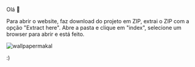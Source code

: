 Olá 👋

Para abrir o website, faz download do projeto em ZIP, extrai o ZIP com a opção "Extract here".
Abre a pasta e clique em "index", selecione um browser para abrir e está feito.

![wallpapermakal](https://github.com/user-attachments/assets/22983ce8-0e55-4781-bc30-4cb2c3093b2d)

:)
